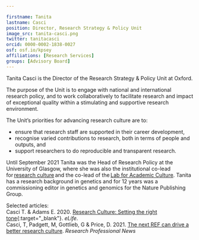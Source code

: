 ```yaml
---

firstname: Tanita
lastname: Casci
position: Director, Research Strategy & Policy Unit
image_src: tanita-casci.png
twitter: tanitacasci
orcid: 0000-0002-1838-0027
osf: osf.io/kpsey
affiliations: [Research Services]
groups: [Advisory Board]
---
```


Tanita Casci is the Director of the Research Strategy & Policy Unit at Oxford.   

The purpose of the Unit is to engage with national and international research policy, and to work collaboratively to facilitate research and impact of exceptional quality within a stimulating and supportive research environment.

The Unit’s priorities for advancing research culture are to:
- ensure that research staff are supported in their career development,
- recognise varied contributions to research, both in terms of people and outputs, and
- support researchers to do reproducible and transparent research.

Until September 2021 Tanita was the Head of Research Policy at the University of Glasgow, where she was also the institutional co-lead for [research culture](https://www.gla.ac.uk/myglasgow/ris/researchculture/) and the co-lead of the [Lab for Academic Culture](https://www.gla.ac.uk/myglasgow/ris/researchculture/labforacademicculture/). Tanita has a research background in genetics and for 12 years was a commissioning editor in genetics and genomics for the Nature Publishing Group.  

Selected articles:  
Casci T. & Adams E. 2020. [Research Culture: Setting the right tone](https://doi.org/10.7554/eLife.55543){:target="_blank"}. *eLife*.  
Casci, T, Padgett, M, Gottlieb, G & Price, D. 2021. [The next REF can drive a better research culture](https://www.researchprofessionalnews.com/rr-news-uk-views-of-the-uk-2021-10-the-next-ref-can-drive-a-better-research-culture/). *Research Professional News*

